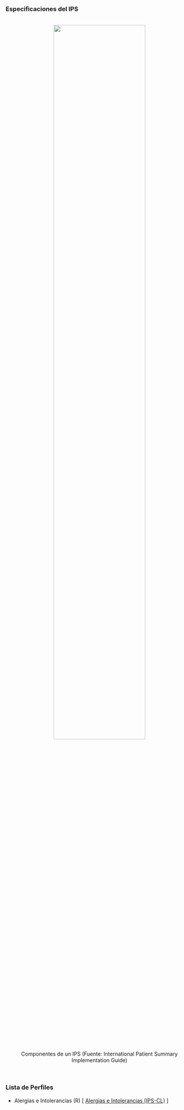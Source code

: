 ### Especificaciones del IPS

<br>
<div align="center">
  <img src="IPS_composition.png" style="width:70%"> 
  <p>Componentes de un IPS (Fuente: International Patient Summary Implementation Guide)</p>
</div>
<br>

### Lista de Perfiles

- Alergias e Intolerancias (R)
  [ <a href="StructureDefinition-AllergiaInt-cl-ips.html">Alergias e Intolerancias (IPS-CL)</a> ]